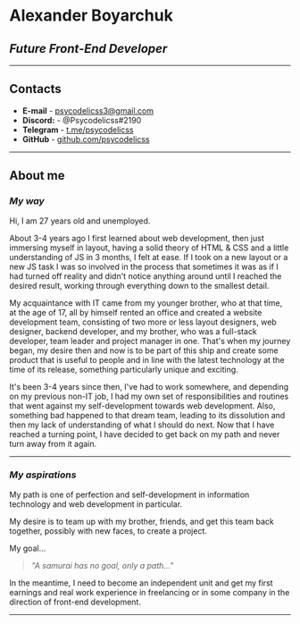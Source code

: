 # **Alexander Boyarchuk**
## *Future Front-End Developer*
***
## **Contacts**
* **E-mail** - psycodelicss3@gmail.com
* **Discord:** - @Psycodelicss#2190
* **Telegram** - [t.me/psycodelicss](https://t.me/psycodelicss)
* **GitHub** - [github.com/psycodelicss](https://github.com/psycodelicss)
***
## **About me**
### **_My way_**
Hi, I am 27 years old and unemployed. 

About 3-4 years ago I first learned about web development, then just immersing myself in layout, having a solid theory of HTML & CSS and a little understanding of JS in 3 months, I felt at ease. If I took on a new layout or a new JS task I was so involved in the process that sometimes it was as if I had turned off reality and didn't notice anything around until I reached the desired result, working through everything down to the smallest detail.

My acquaintance with IT came from my younger brother, who at that time, at the age of 17, all by himself rented an office and created a website development team, consisting of two more or less layout designers, web designer, backend developer, and my brother, who was a full-stack developer, team leader and project manager in one. That's when my journey began, my desire then and now is to be part of this ship and create some product that is useful to people and in line with the latest technology at the time of its release, something particularly unique and exciting.

It's been 3-4 years since then, I've had to work somewhere, and depending on my previous non-IT job, I had my own set of responsibilities and routines that went against my self-development towards web development. Also, something bad happened to that dream team, leading to its dissolution and then my lack of understanding of what I should do next. Now that I have reached a turning point, I have decided to get back on my path and never turn away from it again.
***
### **_My aspirations_**
My path is one of perfection and self-development in information technology and web development in particular.

My desire is to team up with my brother, friends, and get this team back together, possibly with new faces, to create a project.

My goal...
>*"A samurai has no goal, only a path..."*

In the meantime, I need to become an independent unit and get my first earnings and real work experience in freelancing or in some company in the direction of front-end development.
***
